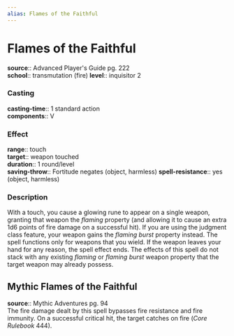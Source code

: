```yaml
---
alias: Flames of the Faithful
---
```


# Flames of the Faithful 

**source**:: Advanced Player's Guide pg. 222  
**school**:: transmutation (fire)
**level**:: inquisitor 2

### Casting 

**casting-time**:: 1 standard action  
**components**:: V

### Effect 

**range**:: touch  
**target**:: weapon touched  
**duration**:: 1 round/level  
**saving-throw**:: Fortitude negates (object, harmless)
**spell-resistance**:: yes (object, harmless)

### Description 

With a touch, you cause a glowing rune to appear on a single weapon, granting that weapon the *flaming* property (and allowing it to cause an extra 1d6 points of fire damage on a successful hit). If you are using the judgment class feature, your weapon gains the *flaming burst* property instead. The spell functions only for weapons that you wield. If the weapon leaves your hand for any reason, the spell effect ends. The effects of this spell do not stack with any existing *flaming* or *flaming burst* weapon property that the target weapon may already possess.

## Mythic Flames of the Faithful 

**source**:: Mythic Adventures pg. 94  
The fire damage dealt by this spell bypasses fire resistance and fire immunity. On a successful critical hit, the target catches on fire (*Core Rulebook* 444).
